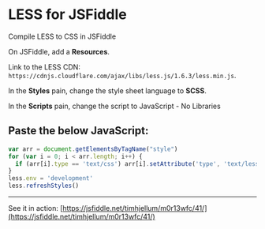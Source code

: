 # LESS for JSFiddle

Compile LESS to CSS in JSFiddle

On JSFiddle, add a **Resources**.

Link to the LESS CDN: `https://cdnjs.cloudflare.com/ajax/libs/less.js/1.6.3/less.min.js`.

In the **Styles** pain, change the style sheet language to **SCSS**.

In the **Scripts** pain, change the script to JavaScript - No Libraries

Paste the below JavaScript:
---
```javascript
var arr = document.getElementsByTagName("style")
for (var i = 0; i < arr.length; i++) {
  if (arr[i].type == 'text/css') arr[i].setAttribute('type', 'text/less')
}
less.env = 'development'
less.refreshStyles()
```
---
See it in action: [https://jsfiddle.net/timhjellum/m0r13wfc/41/](https://jsfiddle.net/timhjellum/m0r13wfc/41/)

